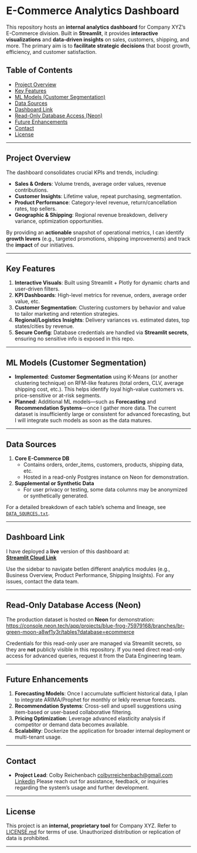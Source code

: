 # E-Commerce Analytics Dashboard

This repository hosts an **internal analytics dashboard** for Company XYZ’s E-Commerce division. Built in **Streamlit**, it provides **interactive visualizations** and **data-driven insights** on sales, customers, shipping, and more. The primary aim is to **facilitate strategic decisions** that boost growth, efficiency, and customer satisfaction.

## Table of Contents
- [Project Overview](#project-overview)  
- [Key Features](#key-features)  
- [ML Models (Customer Segmentation)](#ml-models-customer-segmentation)  
- [Data Sources](#data-sources)  
- [Dashboard Link](#dashboard-link)  
- [Read-Only Database Access (Neon)](#read-only-database-access-neon)  
- [Future Enhancements](#future-enhancements)  
- [Contact](#contact)  
- [License](#license)

---

## Project Overview
The dashboard consolidates crucial KPIs and trends, including:

- **Sales & Orders**: Volume trends, average order values, revenue contributions.  
- **Customer Insights**: Lifetime value, repeat purchasing, segmentation.  
- **Product Performance**: Category-level revenue, return/cancellation rates, top sellers.  
- **Geographic & Shipping**: Regional revenue breakdown, delivery variance, optimization opportunities.

By providing an **actionable** snapshot of operational metrics, I can identify **growth levers** (e.g., targeted promotions, shipping improvements) and track the **impact** of our initiatives.

---

## Key Features
1. **Interactive Visuals**: Built using Streamlit + Plotly for dynamic charts and user-driven filters.  
2. **KPI Dashboards**: High-level metrics for revenue, orders, average order value, etc.  
3. **Customer Segmentation**: Clustering customers by behavior and value to tailor marketing and retention strategies.  
4. **Regional/Logistics Insights**: Delivery variances vs. estimated dates, top states/cities by revenue.  
5. **Secure Config**: Database credentials are handled via **Streamlit secrets**, ensuring no sensitive info is exposed in this repo.

---

## ML Models (Customer Segmentation)
- **Implemented**: **Customer Segmentation** using K-Means (or another clustering technique) on RFM-like features (total orders, CLV, average shipping cost, etc.). This helps identify loyal high-value customers vs. price-sensitive or at-risk segments.  
- **Planned**: Additional ML models—such as **Forecasting** and **Recommendation Systems**—once I gather more data. The current dataset is insufficiently large or consistent for advanced forecasting, but I will integrate such models as soon as the data matures.

---

## Data Sources
1. **Core E-Commerce DB**  
   - Contains orders, order_items, customers, products, shipping data, etc.  
   - Hosted in a read-only Postgres instance on Neon for demonstration.  
2. **Supplemental or Synthetic Data**  
   - For user privacy or testing, some data columns may be anonymized or synthetically generated.  

For a detailed breakdown of each table’s schema and lineage, see [`DATA_SOURCES.txt`](DATA_SOURCES.txt).

---

## Dashboard Link
I have deployed a **live** version of this dashboard at:  
**[Streamlit Cloud Link](https://your-streamlit-cloud-app-url)**  

Use the sidebar to navigate betIen different analytics modules (e.g., Business Overview, Product Performance, Shipping Insights). For any issues, contact the data team.

---

## Read-Only Database Access (Neon)
The production dataset is hosted on **Neon** for demonstration:
https://console.neon.tech/app/projects/blue-frog-75979168/branches/br-green-moon-a8wf1y3r/tables?database=ecommerce


Credentials for this read-only user are managed via Streamlit secrets, so they are **not** publicly visible in this repository. If you need direct read-only access for advanced queries, request it from the Data Engineering team.

---

## Future Enhancements
1. **Forecasting Models**: Once I accumulate sufficient historical data, I plan to integrate ARIMA/Prophet for monthly or Iekly revenue forecasts.  
2. **Recommendation Systems**: Cross-sell and upsell suggestions using item-based or user-based collaborative filtering.  
3. **Pricing Optimization**: Leverage advanced elasticity analysis if competitor or demand data becomes available.  
4. **Scalability**: Dockerize the application for broader internal deployment or multi-tenant usage.

---

## Contact
- **Project Lead**: Colby Reichenbach [colbyrreichenbach@gmail.com](mailto:colbyrreichenbach@gmail.com)  
[Linkedin](https://www.linkedin.com/in/colby-reichenbach/)
Please reach out for assistance, feedback, or inquiries regarding the system’s usage and further development.

---

## License
This project is an **internal, proprietary tool** for Company XYZ. Refer to [LICENSE.md](LICENSE.md) for terms of use. Unauthorized distribution or replication of data is prohibited.

---

